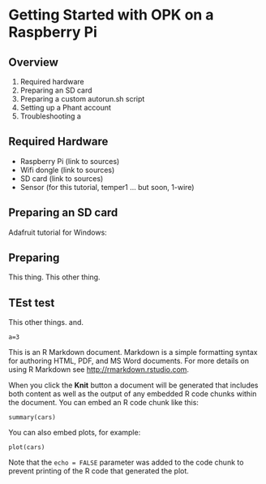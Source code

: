 # Getting Started with OPK on a Raspberry Pi

## Overview

1. Required hardware
2. Preparing an SD card
3. Preparing a custom autorun.sh script
4. Setting up a Phant account
5. Troubleshooting a

## Required Hardware

- Raspberry Pi (link to sources)
- Wifi dongle (link to sources)
- SD card (link to sources)
- Sensor (for this tutorial, temper1 ... but soon, 1-wire)

## Preparing an SD card

Adafruit tutorial for Windows:

## Preparing
This thing. This other thing.

## TEst test

This other things. and.  

```
a=3
```

This is an R Markdown document. Markdown is a simple formatting syntax for authoring HTML, PDF, and MS Word documents. For more details on using R Markdown see <http://rmarkdown.rstudio.com>.

When you click the **Knit** button a document will be generated that includes both content as well as the output of any embedded R code chunks within the document. You can embed an R code chunk like this:

```{r}
summary(cars)
```

You can also embed plots, for example:

```{r, echo=FALSE}
plot(cars)
```

Note that the `echo = FALSE` parameter was added to the code chunk to prevent printing of the R code that generated the plot.
